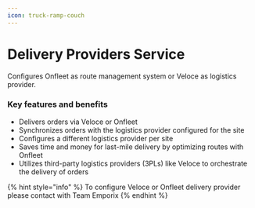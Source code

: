 ```yaml
---
icon: truck-ramp-couch
---
```


# Delivery Providers Service

Configures Onfleet as route management system or Veloce as logistics provider.

### Key features and benefits

* Delivers orders via Veloce or Onfleet
* Synchronizes orders with the logistics provider configured for the site
* Configures a different logistics provider per site
* Saves time and money for last-mile delivery by optimizing routes with Onfleet
* Utilizes third-party logistics providers (3PLs) like Veloce to orchestrate the delivery of orders

{% hint style="info" %}
To configure Veloce or Onfleet delivery provider please contact with Team Emporix
{% endhint %}
